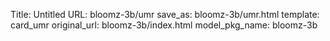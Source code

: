 Title: Untitled
URL: bloomz-3b/umr
save_as: bloomz-3b/umr.html
template: card_umr
original_url: bloomz-3b/index.html
model_pkg_name: bloomz-3b

